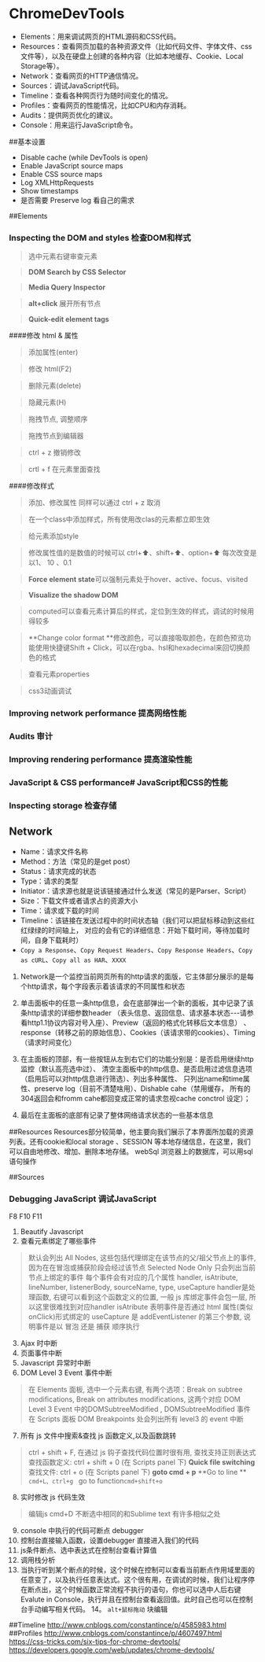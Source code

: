 # ChromeDevTools

- Elements：用来调试网页的HTML源码和CSS代码。
- Resources：查看网页加载的各种资源文件（比如代码文件、字体文件、css文件等），以及在硬盘上创建的各种内容（比如本地缓存、Cookie、Local Storage等）。
- Network：查看网页的HTTP通信情况。
- Sources：调试JavaScript代码。
- Timeline：查看各种网页行为随时间变化的情况。
- Profiles：查看网页的性能情况，比如CPU和内存消耗。
- Audits：提供网页优化的建议。
- Console：用来运行JavaScript命令。

##基本设置
- Disable cache (while DevTools is open)
- Enable JavaScript source maps
- Enable CSS source maps
- Log XMLHttpRequests
- Show timestamps
- 是否需要 Preserve log 看自己的需求

##Elements

### Inspecting the DOM and styles 检查DOM和样式
>  选中元素右键审查元素

>  **DOM Search by CSS Selector**

>  **Media Query Inspector**

>  **alt+click** 展开所有节点

>  **Quick-edit element tags**

####修改 html & 属性

>  添加属性(enter)

>  修改 html(F2)

>  删除元素(delete)

>  隐藏元素(H)

>  拖拽节点, 调整顺序

>  拖拽节点到编辑器

>  ctrl + z 撤销修改

>  crtl + f 在元素里面查找

####修改样式
>  添加、修改属性 同样可以通过 ctrl + z 取消

>  在一个class中添加样式，所有使用改clas的元素都立即生效

>  给元素添加style

>  修改属性值的是数值的时候可以 ctrl+⬆️、shift+⬆️、option+⬆️ 每次改变是以1、 10 、0.1

>  **Force element state**可以强制元素处于hover、active、focus、visited

>  **Visualize the shadow DOM**

>  computed可以查看元素计算后的样式，定位到生效的样式，调试的时候用得较多

>  **Change color format **修改颜色，可以直接吸取颜色，在颜色预览功能使用快捷键Shift + Click，可以在rgba、hsl和hexadecimal来回切换颜色的格式

>  查看元素properties

>  css3动画调试


### Improving network performance 提高网络性能
### Audits 审计
### Improving rendering performance 提高渲染性能
### JavaScript & CSS performance# JavaScript和CSS的性能
### Inspecting storage 检查存储

## Network
- Name：请求文件名称
- Method：方法（常见的是get post）
- Status：请求完成的状态
- Type：请求的类型
- Initiator：请求源也就是说该链接通过什么发送（常见的是Parser、Script）
- Size：下载文件或者请求占的资源大小
- Time：请求或下载的时间
- Timeline：该链接在发送过程中的时间状态轴（我们可以把鼠标移动到这些红红绿绿的时间轴上， 对应的会有它的详细信息：开始下载时间，等待加载时间，自身下载耗时）
- `Copy a Response`、`Copy Request Headers`、`Copy Response Headers`、`Copy as cURL`、`Copy all as HAR`、`XXXX`


1. Network是一个监控当前网页所有的http请求的面版，它主体部分展示的是每个http请求，每个字段表示着该请求的不同属性和状态

2. 单击面板中的任意一条http信息，会在底部弹出一个新的面板，其中记录了该条http请求的详细参数header
  （表头信息、返回信息、请求基本状态---请参看http1.1协议内容对号入座）、Preview（返回的格式化转移后文本信息）
  、response（转移之前的原始信息）、Cookies（该请求带的cookies）、Timing（请求时间变化）

3. 在主面板的顶部，有一些按钮从左到右它们的功能分别是：是否启用继续http监控（默认高亮选中过）、
  清空主面板中的http信息、是否启用过滤信息选项（启用后可以对http信息进行筛选）、列出多种属性、
  只列出name和time属性、preserve log（目前不清楚啥用）、Dishable cahe（禁用缓存，
  所有的304返回会和fromm cahe都回变成正常的请求忽视cache conctrol 设定）；

4.  最后在主面板的底部有记录了整体网络请求状态的一些基本信息

##Resources
Resources部分较简单，他主要向我们展示了本界面所加载的资源列表。还有cookie和local storage 、SESSION 等本地存储信息，在这里，我们可以自由地修改、增加、删除本地存储。
webSql 浏览器上的数据库，可以用sql语句操作

##Sources
### Debugging JavaScript 调试JavaScript
F8 F10 F11

1. Beautify Javascript
2. 查看元素绑定了哪些事件
>  默认会列出 All Nodes, 这些包括代理绑定在该节点的父/祖父节点上的事件, 因为在在冒泡或捕获阶段会经过该节点
>  Selected Node Only 只会列出当前节点上绑定的事件
>  每个事件会有对应的几个属性 handler, isAtribute, lineNumber, listenerBody, sourceName, type, useCapture
>  handler是处理函数, 右键可以看到这个函数定义的位置, 一般 js 库绑定事件会包一层, 所以这里很难找到对应handler
>  isAtribute 表明事件是否通过 html 属性(类似onClick)形式绑定的
>  useCapture 是 addEventListener 的第三个参数, 说明事件是以 冒泡 还是 捕获 顺序执行

3. Ajax 时中断
4. 页面事件中断
5. Javascript 异常时中断
6. DOM Level 3 Event 事件中断
>  在 Elements 面板, 选中一个元素右键, 有两个选项：Break on subtree modifications, Break on attributes modifications, 这两个对应 DOM Level 3 Event 中的DOMSubtreeModified , DOMSubtreeModified 事件 在 Scripts 面板 DOM Breakpoints 处会列出所有 level3 的 event 中断

7. 所有 js 文件中搜索&查找 js 函数定义,以及函数跳转
>   ctrl + shift + F, 在通过 js 钩子查找代码位置时很有用, 查找支持正则表达式
>   查找函数定义: ctrl + shift + 0 (在 Scripts panel 下)
>   **Quick file switching** 查找文件: ctrl + o  (在 Scripts panel 下)
>   **goto  cmd + p**
>   **Go to line ** `cmd+L、ctrl+g ` go to function`cmd+shift+o`

8. 实时修改 js 代码生效
>   编辑js cmd+D 不断选中相同的和Sublime text 有许多相似之处

9. console 中执行的代码可断点 debugger
10. 控制台直接输入函数，设置debugger 直接进入我们的代码
11. js条件断点、选中表达式在控制台查看计算值
12. 调用栈分析
13. 当执行听到某个断点的时候，这个时候在控制可以查看当前断点作用域里面的任意变了，以及执行任意表达式。这个很有用，在调试的时候，我们让程序停在断点出，这个时候函数正常流程不执行的语句，你也可以选中人后右键Evalute in Console，执行并且在控制台查看返回值。此时自己也可以在控制台手动编写相关代码。
14。 `alt+鼠标拖动` 块编辑

##Timeline
http://www.cnblogs.com/constantince/p/4585983.html
##Profiles
http://www.cnblogs.com/constantince/p/4607497.html
https://css-tricks.com/six-tips-for-chrome-devtools/
https://developers.google.com/web/updates/chrome-devtools/


